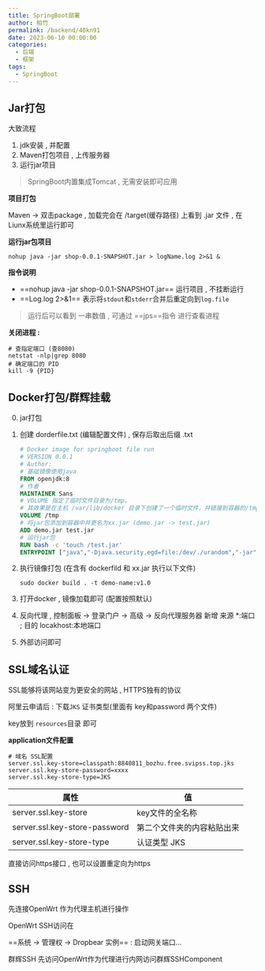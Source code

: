 ```yaml
---
title: SpringBoot部署
author: 柏竹
permalink: /backend/40kn91
date: 2023-06-10 00:00:00
categories: 
  - 后端
  - 框架
tags: 
  - SpringBoot
---
```


## Jar打包

大致流程

1. jdk安装 , 并配置
2. Maven打包项目 , 上传服务器
3. 运行jar项目

> SpringBoot内置集成Tomcat , 无需安装即可应用

**项目打包**

Maven -> 双击package , 加载完会在 /target(缓存路径) 上看到 .jar 文件 , 在Liunx系统里运行即可

**运行jar包项目**

```shell
nohup java -jar shop-0.0.1-SNAPSHOT.jar > logName.log 2>&1 &
```

**指令说明**

- ==nohup java -jar shop-0.0.1-SNAPSHOT.jar== 运行项目 , 不挂断运行
- ==Log.log 2>&1== 表示将`stdout`和`stderr`合并后重定向到`log.file`

> 运行后可以看到 一串数值 , 可通过 ==jps==指令 进行查看进程

**关闭进程 :** 

```shell
# 查指定端口 (查8080)
netstat -nlp|grep 8080
# 确定端口的 PID
kill -9 {PID}
```

## Docker打包/群辉挂载

0. jar打包

1. 创建 dorderfile.txt (编辑配置文件) , 保存后取出后缀 .txt

   ```dockerfile
   # Docker image for springboot file run
   # VERSION 0.0.1
   # Author: 
   # 基础镜像使用java
   FROM openjdk:8
   # 作者
   MAINTAINER Sans
   # VOLUME 指定了临时文件目录为/tmp。
   # 其效果是在主机 /var/lib/docker 目录下创建了一个临时文件，并链接到容器的/tmp
   VOLUME /tmp 
   # 将jar包添加到容器中并更名为xx.jar (demo.jar -> test.jar)
   ADD demo.jar test.jar 
   # 运行jar包
   RUN bash -c 'touch /test.jar'
   ENTRYPOINT ["java","-Djava.security.egd=file:/dev/./urandom","-jar","/test.jar"]
   ```

2. 执行镜像打包 (在含有 dockerfild 和 xx.jar 执行以下文件) 

   ```docker
   sudo docker build . -t demo-name:v1.0
   ```

3. 打开docker , 镜像加载即可 (配置按照默认)

4. 反向代理 , 控制面板 -> 登录门户 -> 高级 -> 反向代理服务器
   新增 来源 *:端口 ; 目的 locakhost:本地端口

5. 外部访问即可

## SSL域名认证

SSL能够将该网站变为更安全的网站 , HTTPS独有的协议 

阿里云申请后 : 下载`JKS` 证书类型(里面有 key和password 两个文件)

key放到 `resources`目录 即可

**application文件配置** 

```properties
# 域名 SSL配置
server.ssl.key-store=classpath:8840811_bozhu.free.svipss.top.jks
server.ssl.key-store-password=xxxx
server.ssl.key-store-type=JKS
```

| 属性                          | 值                         |
| ----------------------------- | -------------------------- |
| server.ssl.key-store          | key文件的全名称            |
| server.ssl.key-store-password | 第二个文件夹的内容粘贴出来 |
| server.ssl.key-store-type     | 认证类型 JKS               |

直接访问https接口 , 也可以设置重定向为https

## SSH

先连接OpenWrt 作为代理主机进行操作

OpenWrt SSH访问在

==系统 -> 管理权 -> Dropbear 实例== : 启动网关端口...



群辉SSH 先访问OpenWrt作为代理进行内网访问群辉SSHComponent

